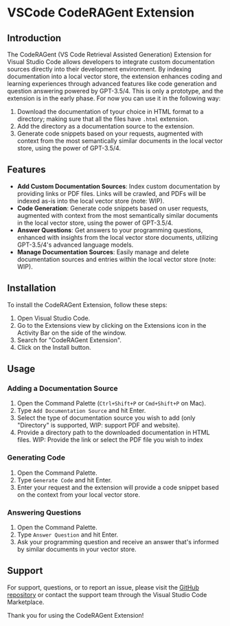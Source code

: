 # VSCode CodeRAGent Extension

## Introduction
The CodeRAGent (VS Code Retrieval Assisted Generation) Extension for Visual Studio Code allows developers to integrate custom documentation sources directly into their development environment. By indexing documentation into a local vector store, the extension enhances coding and learning experiences through advanced features like code generation and question answering powered by GPT-3.5/4.
This is only a prototype, and the extension is in the early phase. For now you can use it in the following way:
1. Download the documentation of tyour choice in HTML format to a directory; making sure that all the files have `.html` extension.
2. Add the directory as a documentation source to the extension.
3. Generate code snippets based on your requests, augmented with context from the most semantically similar documents in the local vector store, using the power of GPT-3.5/4.

## Features
- **Add Custom Documentation Sources**: Index custom documentation by providing links or PDF files. Links will be crawled, and PDFs will be indexed as-is into the local vector store (note: WIP).
- **Code Generation**: Generate code snippets based on user requests, augmented with context from the most semantically similar documents in the local vector store, using the power of GPT-3.5/4.
- **Answer Questions**: Get answers to your programming questions, enhanced with insights from the local vector store documents, utilizing GPT-3.5/4's advanced language models.
- **Manage Documentation Sources**: Easily manage and delete documentation sources and entries within the local vector store (note: WIP).

## Installation
To install the CodeRAGent Extension, follow these steps:
1. Open Visual Studio Code.
2. Go to the Extensions view by clicking on the Extensions icon in the Activity Bar on the side of the window.
3. Search for "CodeRAGent Extension".
4. Click on the Install button.

## Usage
### Adding a Documentation Source
1. Open the Command Palette (`Ctrl+Shift+P` or `Cmd+Shift+P` on Mac).
2. Type `Add Documentation Source` and hit Enter.
3. Select the type of documentation source you wish to add (only "Directory" is supported, WIP: support PDF and website).
4. Provide a directory path to the downloaded documentation in HTML files. WIP: Provide the link or select the PDF file you wish to index

### Generating Code
1. Open the Command Palette.
2. Type `Generate Code` and hit Enter.
3. Enter your request and the extension will provide a code snippet based on the context from your local vector store.

### Answering Questions
1. Open the Command Palette.
2. Type `Answer Question` and hit Enter.
3. Ask your programming question and receive an answer that's informed by similar documents in your vector store.

## Support
For support, questions, or to report an issue, please visit the [GitHub repository](https://github.com/brannt/coderagent) or contact the support team through the Visual Studio Code Marketplace.

Thank you for using the CodeRAGent Extension!
